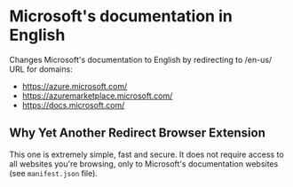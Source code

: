 # Microsoft's documentation in English

Changes Microsoft's documentation to English by redirecting to /en-us/ URL for domains:

* <https://azure.microsoft.com/>
* <https://azuremarketplace.microsoft.com/>
* <https://docs.microsoft.com/>

## Why Yet Another Redirect Browser Extension

This one is extremely simple, fast and secure. It does not require access to all websites you're browsing, only to Microsoft's documentation websites (see ```manifest.json``` file).
